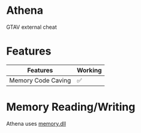 # Athena
GTAV external cheat

# Features

| Features | Working                                 |
| ------- | -----------------------------------------|
| Memory Code Caving | :white_check_mark:            |

# Memory Reading/Writing
Athena uses [memory.dll](https://github.com/erfg12/memory.dll/)
